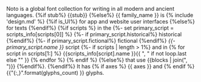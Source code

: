 Noto is a global font collection for writing in all modern and ancient languages.
{%if stub%}
    {{stub}}
{%else%}
    {{ family_name }} is
    {% include 'design.md' %}
    {%if is_UI%}
        for app and website user interfaces
    {%else%}
        for texts
    {%endif%}
    {%if scripts %}
        in the 
        {%- set primary_script =  scripts_info[scripts[0]] %}
        {%- if primary_script.historical%} historical {%endif%}
        {%- if primary_script.fictional%} fictional {%endif%}
        _{{- primary_script.name }}_ script
        {%- if scripts | length > 1%}
            and in
            {% for script in scripts[1:] %}
                {{scripts_info[script].name }}{{ ", " if not loop.last else "" }}
            {% endfor %}
        {% endif %}
    {%else%}
        that use {{blocks | join(", ")}}
    {%endif%}.
{%endif%}
It has
{% if axes %}
    {{ axes }} and
{% endif %}
{{"{:,}".format(glyphs_count) }} glyphs.
